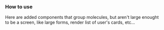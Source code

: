 ### How to use

Here are added components that group molecules, but aren't large enought to be a screen, like large forms, render list of user's cards, etc...